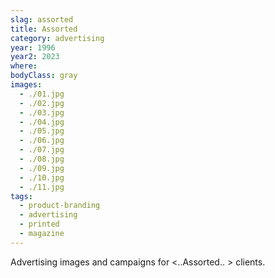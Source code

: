 ```yaml
---
slag: assorted
title: Assorted
category: advertising
year: 1996
year2: 2023
where:
bodyClass: gray
images:
  - ./01.jpg
  - ./02.jpg
  - ./03.jpg
  - ./04.jpg
  - ./05.jpg
  - ./06.jpg
  - ./07.jpg
  - ./08.jpg
  - ./09.jpg
  - ./10.jpg
  - ./11.jpg
tags:
  - product-branding
  - advertising
  - printed
  - magazine
---
```


Advertising images and campaigns for &lt;..Assorted.. &gt; clients.
